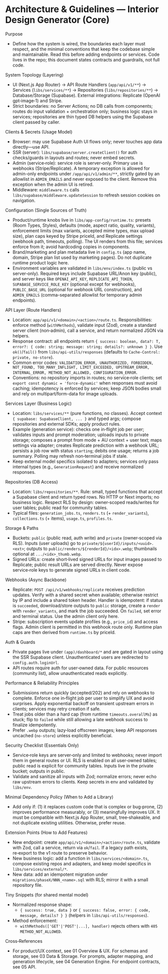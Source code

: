 # Architecture & Guidelines — Interior Design Generator (Core)

Purpose
- Define how the system is wired, the boundaries each layer must respect, and the minimal conventions that keep the codebase simple and maintainable. Read this before adding endpoints or services. Code lives in the repo; this document states contracts and guardrails, not full code.

System Topology (Layering)
- UI (Next.js App Router) → API Route Handlers (`app/api/v1/**`) → Services (`libs/services/**`) → Repositories (`libs/repositories/**`) → Database/Storage (Supabase). External integrations: Replicate (OpenAI gpt‑image‑1) and Stripe.
- Strict boundaries: no Server Actions; no DB calls from components; routes do input validation + orchestration only; business logic stays in services; repositories are thin typed DB helpers using the Supabase client passed by caller.

Clients & Secrets (Usage Model)
- Browser: may use Supabase Auth UI flows only; never touches app data directly—use API.
- SSR (server): `libs/supabase/server.createClient()` for auth checks/guards in layouts and routes; never embed secrets.
- Admin (service‑role): service role is server‑only. Primary use is webhooks (Stripe/Replicate). A temporary exception is allowed for admin-only endpoints under `/app/api/v1/admin/**`, strictly gated by an allowlist in `ADMIN_EMAILS` and never exposed to the client. Remove this exception when the admin UI is retired.
- Middleware: `middleware.ts` calls `libs/supabase/middleware.updateSession` to refresh session cookies on navigation.

Configuration (Single Sources of Truth)
- Product/runtime knobs live in `libs/app-config/runtime.ts`: presets (Room Types, Styles), defaults (mode, aspect ratio, quality, variants), enforcement limits (max variants, accepted mime types, max upload size), plan caps keyed by Stripe priceId, and Replicate settings (webhook path, timeouts, polling). The UI renders from this file; services enforce from it; avoid hardcoding copies in components.
- Brand/marketing and plan metadata live in `config.ts` (app name, domain, Stripe plan list used by marketing pages). Do not duplicate runtime product logic here.
- Environment variables are validated in `libs/env/index.ts` (public vs server‑only). Required keys include Supabase URL/Anon key (public), and server keys like `OPENAI_API_KEY`, `REPLICATE_API_TOKEN`, `SUPABASE_SERVICE_ROLE_KEY` (optional except for webhooks), `PUBLIC_BASE_URL` (optional for webhook URL construction), and `ADMIN_EMAILS` (comma-separated allowlist for temporary admin endpoints).

API Layer (Route Handlers)
- Location: `app/api/v1/<domain>/<action>/route.ts`. Responsibilities: enforce method (`withMethods`), validate input (Zod), create a standard server client (non‑admin), call a service, and return normalized JSON via helpers.
- Response contract: all endpoints return `{ success: boolean, data?: T, error?: { code: string; message: string; details?: unknown } }`. Use `ok()`/`fail()` from `libs/api-utils/responses` (defaults to `Cache-Control: private, no-store`).
- Common error codes: `VALIDATION_ERROR, UNAUTHORIZED, FORBIDDEN, NOT_FOUND, TOO_MANY_INFLIGHT, LIMIT_EXCEEDED, UPSTREAM_ERROR, INTERNAL_ERROR, METHOD_NOT_ALLOWED, CONFIGURATION_ERROR`.
- Conventions: no repository imports in routes; no service‑role clients; set `export const dynamic = 'force-dynamic'` when responses must avoid caching; idempotency is enforced by services; keep JSON bodies small and rely on multipart/form-data for image uploads.

Services Layer (Business Logic)
- Location: `libs/services/**` (pure functions, no classes). Accept context `{ supabase: SupabaseClient, ... }` and typed args; compose repositories and external SDKs; apply product rules.
- Example (generation service): checks one in‑flight job per user; validates inputs and prompt moderation; uploads inputs to private storage; composes a prompt from mode + AU context + user text; maps settings via adapter; creates Replicate prediction with a webhook URL; persists a job row with status `starting`; debits one usage; returns a job summary. Polling may refresh non‑terminal jobs if stale.
- Keep external model specifics isolated to adapters; services only pass internal types (e.g., `GenerationRequest`) and receive normalized responses.

Repositories (DB Access)
- Location: `libs/repositories/**`. Rule: small, typed functions that accept a Supabase client and return typed rows. No HTTP or Next imports; no business logic. Respect RLS by design: owner‑scoped reads/writes for user tables; public read for community tables.
- Typical files: `generation_jobs.ts`, `renders.ts` (+ `render_variants`), `collections.ts` (+ items), `usage.ts`, `profiles.ts`.

Storage & Paths
- Buckets: `public` (public read, auth write) and `private` (owner‑scoped via RLS). Inputs (user uploads) go to `private/${userId}/inputs/<uuid>.<ext>`; outputs to `public/renders/${renderId}/<idx>.webp`; thumbnails optional at `.../<idx>_thumb.webp`.
- Signed URLs: create short‑lived signed URLs for input images passed to Replicate; public result URLs are served directly. Never expose service‑role keys to generate signed URLs in client code.

Webhooks (Async Backbone)
- Replicate: `POST /api/v1/webhooks/replicate` receives prediction updates. Verify with a shared secret when available; otherwise restrict by IP and include a shared token header. Handler is idempotent: if status is `succeeded`, download/store outputs to `public` storage, create a `render` with `render_variants`, and mark the job succeeded. On `failed`, set error and terminal status. Use the admin client only here.
- Stripe: subscription events update profiles (e.g., `price_id`) and access flags. Admin client is permitted in this webhook route only. Runtime plan caps are then derived from `runtime.ts` by priceId.

Auth & Guards
- Private pages live under `(app)/dashboard/*` and are gated in layout using the SSR Supabase client. Unauthenticated users are redirected to `config.auth.loginUrl`.
- API routes require auth for user‑owned data. For public resources (community list), allow unauthenticated reads explicitly.

Performance & Reliability Principles
- Submissions return quickly (accepted/202) and rely on webhooks to complete. Enforce one in‑flight job per user to simplify UX and avoid surprises. Apply exponential backoff on transient upstream errors in clients; services may retry creation if safe.
- Treat jobs older than a hard cap (from runtime `timeouts.overallMs`) as stuck; flip to `failed` while still allowing a late webhook success to finalize idempotently.
- Prefer `.webp` outputs; lazy‑load offscreen images; keep API responses uncached (`no-store`) unless explicitly beneficial.

Security Checklist (Essentials Only)
- Service‑role keys are server‑only and limited to webhooks; never import them in general routes or UI. RLS is enabled on all user‑owned tables; public read is explicit for community tables. Inputs live in the private bucket; outputs in public.
- Validate and sanitize all inputs with Zod; normalize errors; never echo raw upstream errors to clients. Keep secrets in env and validated by `libs/env`.

Minimal Dependency Policy (When to Add a Library)
- Add only if: (1) it replaces custom code that is complex or bug‑prone, (2) improves performance measurably, or (3) meaningfully improves UX. It must be compatible with Next.js App Router, small, tree‑shakeable, and not duplicate existing utilities. Otherwise, prefer reuse.

Extension Points (How to Add Features)
- New endpoint: create `app/api/v1/<domain>/<action>/route.ts`, validate with Zod, call a service, return via `ok`/`fail`. If a legacy path exists, re‑export to the v1 route to preserve behavior.
- New business logic: add a function in `libs/services/<domain>.ts`, compose existing repos and adapters, and keep model specifics in `libs/services/external/*`.
- New data: add an idempotent migration under `migrations/phaseX/NNN_<name>.sql` with RLS; mirror it with a small repository file.

Tiny Snippets (for shared mental model)
- Normalized response shape:
  - `{ success: true, data }` or `{ success: false, error: { code, message, details? } }` (helpers in `libs/api-utils/responses`).
- Method enforcement:
  - `withMethods(['GET'|'POST'|...], handler)` rejects others with `405 METHOD_NOT_ALLOWED`.

Cross‑References
- For product/UX context, see 01 Overview & UX. For schemas and storage, see 03 Data & Storage. For prompts, adapter mapping, and generation lifecycle, see 04 Generation Engine. For endpoint contracts, see 05 API.
